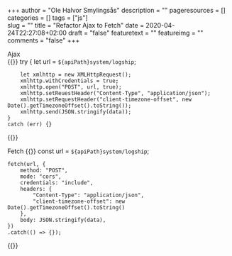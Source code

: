 +++
author = "Ole Halvor Smylingsås"
description = ""
pageresources = []
categories = []
tags = ["js"]     
slug = ""
title = "Refactor Ajax to Fetch"
date = 2020-04-24T22:27:08+02:00
draft = "false"
featuretext = ""
featureimg = ""
comments = "false"
+++

Ajax    
{{<highlight js>}}
    try {
        let url = `${apiPath}system/logship`;

        let xmlhttp = new XMLHttpRequest();
        xmlhttp.withCredentials = true;
        xmlhttp.open("POST", url, true);
        xmlhttp.setReuestHeader("Content-Type", "application/json");
        xmlhttp.setRequestHeader("client-timezone-offset", new Date().getTimezoneOffset().toString());
        xmlhttp.send(JSON.stringify(data));
    }
    catch (err) {}
{{</highlight>}}

Fetch
{{<highlight js>}}
    const url = `${apiPath}system/logship`;

    fetch(url, {
        method: "POST",
        mode: "cors",
        credentials: "include",
        headers: {
            "Content-Type": "application/json",
            "client-timezone-offset": new Date().getTimezoneOffset().toString()
        },
        body: JSON.stringify(data),
    })
    .catch(() => {});
{{</highlight>}}